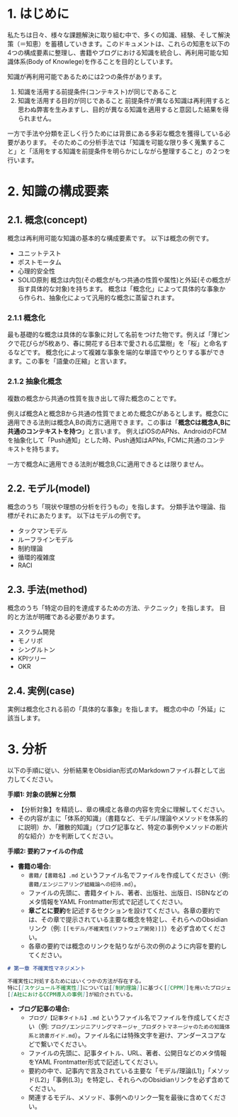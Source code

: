 
# 1. はじめに
私たちは日々、様々な課題解決に取り組む中で、多くの知識、経験、そして解決策（＝知恵）を蓄積していきます。このドキュメントは、これらの知恵を以下の4つの構成要素に整理し、書籍やブログにおける知識を統合し、再利用可能な知識体系(Body of Knowlege)を作ることを目的としています。

知識が再利用可能であるためには2つの条件があります。
1. 知識を活用する前提条件(コンテキスト)が同じであること
2. 知識を活用する目的が同じであること
前提条件が異なる知識は再利用すると思わぬ弊害を生みますし、目的が異なる知識を適用すると意図した結果を得られません。

一方で手法や分類を正しく行うためには背景にある多彩な概念を獲得している必要があります。
そのためこの分析手法では「知識を可能な限り多く蒐集すること」と「活用をする知識を前提条件を明らかにしながら整理すること」の２つを行います。
# 2.  知識の構成要素
## 2.1. 概念(concept)
概念は再利用可能な知識の基本的な構成要素です。
以下は概念の例です。
- ユニットテスト
- ポストモータム
- 心理的安全性
- SOLID原則
概念は内包(その概念がもつ共通の性質や属性)と外延(その概念が指す具体的な対象)を持ちます。
概念は「概念化」によって具体的な事象から作られ、抽象化によって汎用的な概念に蒸留されます。
### 2.1.1 概念化
最も基礎的な概念は具体的な事象に対して名前をつけた物です。例えば「薄ピンクで花びらが5枚あり、春に開花する日本で愛される広葉樹」を「桜」と命名するなどです。
概念化によって複雑な事象を端的な単語でやりとりする事ができます。この事を「語彙の圧縮」と言います。
### 2.1.2 抽象化概念
複数の概念から共通の性質を抜き出して得た概念のことです。

例えば概念Aと概念Bから共通の性質でまとめた概念Cがあるとします。概念Cに適用できる法則は概念A,Bの両方に適用できます。この事は「**概念Cは概念A,Bに共通のコンテキストを持つ**」と言います。
例えばiOSのAPNs、AndroidのFCMを抽象化して「Push通知」とした時、Push通知はAPNs, FCMに共通のコンテキストを持ちます。

一方で概念Aに適用できる法則が概念B,Cに適用できるとは限りません。
## 2.2. モデル(model)
概念のうち「現状や理想の分析を行うもの」を指します。
分類手法や理論、指標がそれにあたります。
以下はモデルの例です。
- タックマンモデル
- ルーフラインモデル
- 制約理論
- 循環的複雑度
- RACI
## 2.3. 手法(method)
概念のうち「特定の目的を達成するための方法、テクニック」を指します。
目的と方法が明確である必要があります。
- スクラム開発
- モノリポ
- シングルトン
- KPIツリー
- OKR
## 2.4. 実例(case)
実例は概念化される前の「具体的な事象」を指します。
概念の中の「外延」に該当します。

# 3. 分析
以下の手順に従い、分析結果をObsidian形式のMarkdownファイル群として出力してください。

**手順1: 対象の読解と分類**
- 【分析対象】を精読し、章の構成と各章の内容を完全に理解してください。
- その内容が主に「体系的知識」（書籍など、モデル/理論やメソッドを体系的に説明）か、「離散的知識」（ブログ記事など、特定の事例やメソッドの断片的な紹介）かを判断してください。

**手順2: 要約ファイルの作成**
- **書籍の場合:**
    - `書籍/【書籍名】.md` というファイル名でファイルを作成してください（例: `書籍/エンジニアリング組織論への招待.md`）。
    - ファイルの先頭に、書籍タイトル、著者、出版社、出版日、ISBNなどのメタ情報をYAML Frontmatter形式で記述してください。
    - **章ごとに要約**を記述するセクションを設けてください。各章の要約では、その章で提示されている主要な概念を特定し、それらへのObsidianリンク（例: `[[モデル/不確実性(ソフトウェア開発)]]`）を必ず含めてください。
    - 各章の要約では概念のリンクを貼りながら次の例のように内容を要約してください。
```markdown
# 第一章 不確実性マネジメント

不確実性に対処するためにはいくつかの方法が存在する。
特に[[スケジュール不確実性]]については[[制約理論]]に基づく[[CPPM]]を用いたプロジェクトマネジメント手法が有効である。
[[A社におけるCCPM導入の事例]]が紹介されている。
````

- **ブログ記事の場合:**
    - `ブログ/【記事タイトル】.md` というファイル名でファイルを作成してください（例: `ブログ/エンジニアリングマネージャ_プロダクトマネージャのための知識体系と読書ガイド.md`）。ファイル名には特殊文字を避け、アンダースコアなどで繋いでください。
    - ファイルの先頭に、記事タイトル、URL、著者、公開日などのメタ情報をYAML Frontmatter形式で記述してください。
    - 要約の中で、記事内で言及されている主要な「モデル/理論(L1)」「メソッド(L2)」「事例(L3)」を特定し、それらへのObsidianリンクを必ず含めてください。
    - 関連するモデル、メソッド、事例へのリンク一覧を最後に含めてください。